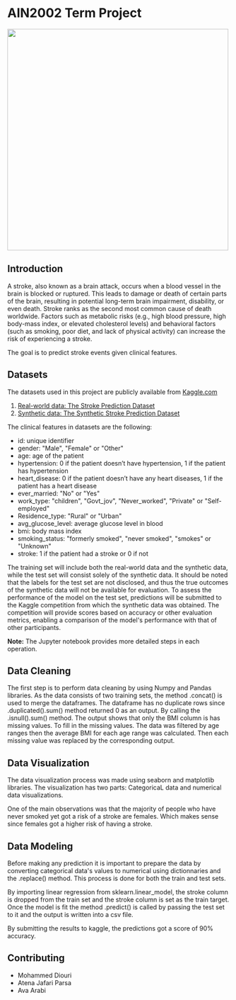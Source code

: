# AIN2002 Term Project

<img src="https://cdn.bau.edu.tr/index/bau-OpenGraph.jpg" width=500>

## Introduction

A stroke, also known as a brain attack, occurs when a blood vessel in the brain is blocked or ruptured. This leads to damage or death of certain parts of the brain, resulting in potential long-term brain impairment, disability, or even death. Stroke ranks as the second most common cause of death worldwide. Factors such as metabolic risks (e.g., high blood pressure, high body-mass index, or elevated cholesterol levels) and behavioral factors (such as smoking, poor diet, and lack of physical activity) can increase the risk of experiencing a stroke.

The goal is to predict stroke events given clinical features.
## Datasets

The datasets used in this project are publicly available from <a href='https://www.kaggle.com/'>Kaggle.com</a>

<ol>
 <li><a href="https://www.kaggle.com/datasets/fedesoriano/stroke-prediction-dataset">Real-world data: The Stroke Prediction Dataset</a></li>
 <li><a href="https://www.kaggle.com/competitions/playground-series-s3e2/data">Synthetic data: The Synthetic Stroke Prediction Dataset</a></li>
</ol>

The clinical features in datasets are the following:
<ul>
  <li>id: unique identifier</li>
  <li>gender: "Male", "Female" or "Other"</li>
  <li>age: age of the patient</li>
  <li>hypertension: 0 if the patient doesn’t have hypertension, 1 if the patient has hypertension</li>
  <li>heart_disease: 0 if the patient doesn’t have any heart diseases, 1 if the patient has a heart disease</li>
  <li>ever_married: "No" or "Yes"</li>
  <li>work_type: "children", "Govt_jov", "Never_worked", "Private" or "Self-employed"</li>
  <li>Residence_type: "Rural" or "Urban"</li>
  <li>avg_glucose_level: average glucose level in blood</li>
  <li>bmi: body mass index</li>
  <li>smoking_status: "formerly smoked", "never smoked", "smokes" or "Unknown"</li>
  <li>stroke: 1 if the patient had a stroke or 0 if not</li>
</ul>

The training set will include both the real-world data and the synthetic data, while the test set will consist solely of the synthetic data. It should be noted that the labels for the test set are not disclosed, and thus the true outcomes of the synthetic data will not be available for evaluation. To assess the performance of the model on the test set, predictions will be submitted to the Kaggle competition from which the synthetic data was obtained. The competition will provide scores based on accuracy or other evaluation metrics, enabling a comparison of the model's performance with that of other participants.

<b>Note:</b> The Jupyter notebook provides more detailed steps in each operation.

## Data Cleaning

The first step is to perform data cleaning by using Numpy and Pandas libraries. As the data consists of two training sets, the method .concat() is used to merge the dataframes.
The dataframe has no duplicate rows since .duplicated().sum() method returned 0 as an output.
By calling the .isnull().sum() method. The output shows that only the BMI column is has missing values.
To fill in the missing values. The data was filtered by age ranges then the average BMI for each age range was calculated. Then each missing value was replaced by the corresponding output.

## Data Visualization

The data visualization process was made using seaborn and matplotlib libraries. The visualization has two parts: CategoricaL data and numerical data visualizations.

One of the main observations was that the majority of people who have never smoked yet got a risk of a stroke are females. Which makes sense since females got a higher risk of having a stroke.

## Data Modeling

Before making any prediction it is important to prepare the data by converting categorical data's values to numerical using dictionnaries and the .replace() method. This process is done for both the train and test sets.

By importing linear regression from sklearn.linear_model, the stroke column is dropped from the train set and the stroke column is set as the train target. Once the model is fit the method .predict() is called by passing the test set to it and the output is written into a csv file.

By submitting the results to kaggle, the predictions got a score of 90% accuracy.

## Contributing

<ul>
 <li>Mohammed Diouri</li>
 <li>Atena Jafari Parsa</li>
 <li>Ava Arabi</li>
</ul>
